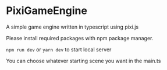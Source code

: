 # PixiGameEngine
 A simple game engine written in typescript using pixi.js

Please install required packages with npm package manager.
 
```npm run dev``` 
or
```yarn dev``` 
to start local server

You can choose whatever starting scene you want in the main.ts
